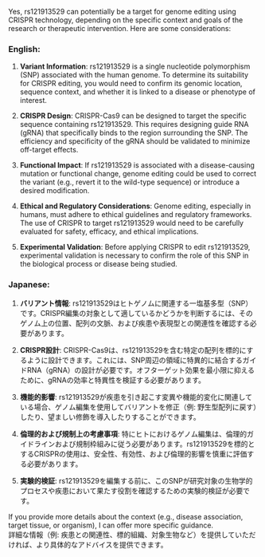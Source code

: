 Yes, rs121913529 can potentially be a target for genome editing using CRISPR technology, depending on the specific context and goals of the research or therapeutic intervention. Here are some considerations:

### English:
1. **Variant Information**: rs121913529 is a single nucleotide polymorphism (SNP) associated with the human genome. To determine its suitability for CRISPR editing, you would need to confirm its genomic location, sequence context, and whether it is linked to a disease or phenotype of interest.

2. **CRISPR Design**: CRISPR-Cas9 can be designed to target the specific sequence containing rs121913529. This requires designing guide RNA (gRNA) that specifically binds to the region surrounding the SNP. The efficiency and specificity of the gRNA should be validated to minimize off-target effects.

3. **Functional Impact**: If rs121913529 is associated with a disease-causing mutation or functional change, genome editing could be used to correct the variant (e.g., revert it to the wild-type sequence) or introduce a desired modification.

4. **Ethical and Regulatory Considerations**: Genome editing, especially in humans, must adhere to ethical guidelines and regulatory frameworks. The use of CRISPR to target rs121913529 would need to be carefully evaluated for safety, efficacy, and ethical implications.

5. **Experimental Validation**: Before applying CRISPR to edit rs121913529, experimental validation is necessary to confirm the role of this SNP in the biological process or disease being studied.

### Japanese:
1. **バリアント情報**: rs121913529はヒトゲノムに関連する一塩基多型（SNP）です。CRISPR編集の対象として適しているかどうかを判断するには、そのゲノム上の位置、配列の文脈、および疾患や表現型との関連性を確認する必要があります。

2. **CRISPR設計**: CRISPR-Cas9は、rs121913529を含む特定の配列を標的にするように設計できます。これには、SNP周辺の領域に特異的に結合するガイドRNA（gRNA）の設計が必要です。オフターゲット効果を最小限に抑えるために、gRNAの効率と特異性を検証する必要があります。

3. **機能的影響**: rs121913529が疾患を引き起こす変異や機能的変化に関連している場合、ゲノム編集を使用してバリアントを修正（例: 野生型配列に戻す）したり、望ましい修飾を導入したりすることができます。

4. **倫理的および規制上の考慮事項**: 特にヒトにおけるゲノム編集は、倫理的ガイドラインおよび規制枠組みに従う必要があります。rs121913529を標的とするCRISPRの使用は、安全性、有効性、および倫理的影響を慎重に評価する必要があります。

5. **実験的検証**: rs121913529を編集する前に、このSNPが研究対象の生物学的プロセスや疾患において果たす役割を確認するための実験的検証が必要です。

If you provide more details about the context (e.g., disease association, target tissue, or organism), I can offer more specific guidance.  
詳細な情報（例: 疾患との関連性、標的組織、対象生物など）を提供していただければ、より具体的なアドバイスを提供できます。